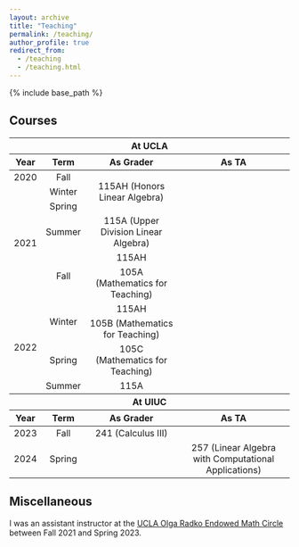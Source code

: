 ```yaml
---
layout: archive
title: "Teaching"
permalink: /teaching/
author_profile: true
redirect_from:
  - /teaching
  - /teaching.html
---
```


{% include base_path %}

Courses
------

<table>
    <thead>
        <tr>
            <th colspan=4 style="text-align:center">At UCLA</th>
        </tr>
    </thead>
  <thead>
        <tr>
            <th style="text-align:center">Year</th>
            <th style="text-align:center">Term</th>
            <th style="text-align:center">As Grader</th>
            <th style="text-align:center">As TA</th>
        </tr>
    </thead>
    <tbody style="text-align:center">
        <tr>
            <td>2020</td>
            <td>Fall</td>
            <td rowspan=3>115AH (Honors Linear Algebra)</td>
            <td rowspan=10></td>
        </tr>
        <tr>
            <td rowspan = 5>2021</td>
            <td>Winter</td>
        </tr>
        <tr>
            <td>Spring</td>
        </tr>
        <tr>
            <td>Summer</td>
            <td>115A (Upper Division Linear Algebra)</td>
        </tr>
        <tr>
              <td rowspan = 2>Fall</td>
              <td>115AH</td>
        </tr>
        <tr>
                <td>105A (Mathematics for Teaching)</td>
        </tr>
        <tr>
                <td rowspan = 4>2022</td>
                <td rowspan = 2>Winter</td>
                <td>115AH</td>
        </tr>
        <tr>
                  <td>105B (Mathematics for Teaching)</td>
          </tr>
        <tr>
                  <td>Spring</td>
                  <td>105C (Mathematics for Teaching)</td>
          </tr>
        <tr>
                  <td>Summer</td>
                  <td>115A</td>
        </tr>
    </tbody>
    <thead>
        <tr>
            <th colspan=4 style="text-align:center">At UIUC</th>
        </tr>
    </thead>
    <thead>
      <tr>
            <th style="text-align:center">Year</th>
            <th style="text-align:center">Term</th>
            <th style="text-align:center">As Grader</th>
            <th style="text-align:center">As TA</th>
        </tr>
    </thead>
    <tbody style="text-align:center">
    <tr>
            <td>2023</td>
            <td>Fall</td>
            <td>241 (Calculus III)</td>
            <td></td>
    </tr>
    <tr>
            <td>2024</td>
            <td>Spring</td>
            <td></td>
	    <td>257 (Linear Algebra with Computational Applications)</td>
    </tr>
    </tbody>
</table>

Miscellaneous
------
I was an assistant instructor at the [UCLA Olga Radko Endowed Math Circle](https://circles.math.ucla.edu/circles/) between Fall 2021 and Spring 2023. 
